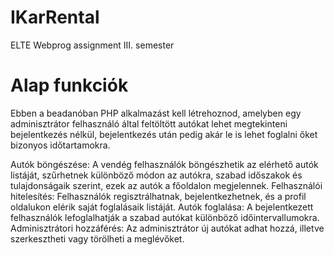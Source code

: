 # IKarRental
ELTE Webprog assignment III. semester 


# Alap funkciók
Ebben a beadanóban PHP alkalmazást kell létrehoznod, amelyben egy adminisztrátor felhasználó által feltöltött autókat lehet megtekinteni bejelentkezés nélkül, bejelentkezés után pedig akár le is lehet foglalni őket bizonyos időtartamokra.

Autók böngészése: A vendég felhasználók böngészhetik az elérhető autók listáját, szűrhetnek különböző módon az autókra, szabad időszakok és tulajdonságaik szerint, ezek az autók a főoldalon megjelennek.
Felhasználói hitelesítés: Felhasználók regisztrálhatnak, bejelentkezhetnek, és a profil oldalukon elérik saját foglalásaik listáját.
Autók foglalása: A bejelentkezett felhasználók lefoglalhatják a szabad autókat különböző időintervallumokra.
Adminisztrátori hozzáférés: Az adminisztrátor új autókat adhat hozzá, illetve szerkesztheti vagy törölheti a meglévőket.
